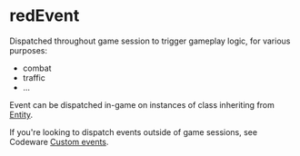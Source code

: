 # redEvent

Dispatched throughout game session to trigger gameplay logic, for various purposes:

* combat
* traffic
* ...

Event can be dispatched in-game on instances of class inheriting from [Entity](https://nativedb.red4ext.com/Entity).

If you're looking to dispatch events outside of game sessions, see Codeware [Custom events](https://github.com/psiberx/cp2077-codeware/wiki#custom-events).
